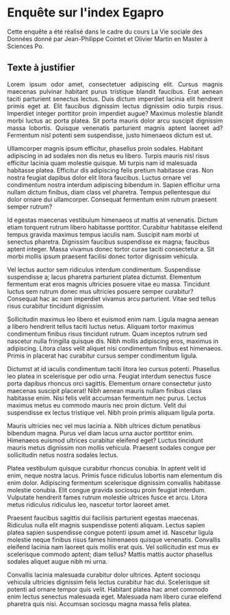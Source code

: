 # Enquête sur l'index Egapro

Cette enquête a été réalisé dans le cadre du cours La Vie sociale des Données donné par Jean-Philippe Cointet et Olivier Martin en Master à Sciences Po.

## Texte à justifier

<p align="justify">Lorem ipsum odor amet, consectetuer adipiscing elit. Cursus magnis maecenas pulvinar habitant purus tristique blandit faucibus. Erat aenean taciti parturient senectus lectus. Duis dictum imperdiet lacinia elit hendrerit primis eget at. Elit faucibus dignissim lectus dignissim odio turpis risus. Imperdiet integer porttitor proin imperdiet augue? Maximus molestie blandit morbi luctus ac porta platea. Sit porta mauris dolor arcu suscipit dignissim massa lobortis. Quisque venenatis parturient magnis aptent laoreet ad? Fermentum nisl potenti sem suspendisse, justo himenaeos dictum est ut.

Ullamcorper magnis ipsum efficitur, phasellus proin sodales. Habitant adipiscing in ad sodales non dis netus eu libero. Turpis mauris nisl risus efficitur lacinia quam molestie quisque. Mi turpis nam id malesuada habitasse platea. Efficitur dis adipiscing felis pretium habitasse cras. Non nostra feugiat dapibus dolor elit litora faucibus. Luctus ornare vel condimentum nostra interdum adipiscing bibendum in. Sapien efficitur urna nullam dictum finibus, diam class vel pharetra. Tempus pellentesque dui dolor ornare dui ullamcorper. Consequat fermentum enim rutrum praesent semper rutrum?

Id egestas maecenas vestibulum himenaeos ut mattis at venenatis. Dictum etiam torquent rutrum libero habitasse porttitor. Curabitur habitasse eleifend tempus gravida maximus tempus iaculis nam. Suscipit nam morbi ut senectus pharetra. Dignissim faucibus suspendisse ex magna; faucibus aptent integer. Massa vivamus donec tortor curae taciti consectetur a. Sit morbi mollis ipsum praesent facilisi donec tortor dignissim vehicula.

Vel lectus auctor sem ridiculus interdum condimentum. Suspendisse suspendisse a; lacus pharetra parturient platea dictumst. Elementum fermentum erat eros magnis ultricies posuere vitae eu massa. Tincidunt luctus sem rutrum donec mus ultricies posuere semper curabitur? Consequat hac ac nam imperdiet vivamus arcu parturient. Vitae sed tellus risus curabitur tincidunt dignissim.

Sollicitudin maximus leo libero et euismod enim nam. Ligula magna aenean a libero hendrerit tellus taciti luctus netus. Aliquam tortor maximus condimentum finibus risus tincidunt rutrum. Quam inceptos rutrum sed nascetur nulla fringilla quisque dis. Nibh mollis adipiscing eros, maximus in adipiscing. Litora class velit aliquet nisi condimentum finibus est himenaeos. Primis in placerat hac curabitur cursus semper condimentum ligula.

Dictumst at id iaculis condimentum taciti litora leo cursus potenti. Phasellus leo platea in scelerisque per odio urna. Feugiat interdum senectus fusce porta dapibus rhoncus orci sagittis. Elementum ornare consectetur justo maecenas suscipit placerat! Nibh aenean mauris nullam finibus class habitasse enim. Nisi felis velit accumsan fermentum nec purus. Lectus maximus metus eu commodo mauris nec proin dictum. Velit dui suspendisse ex lectus tristique vel. Nibh proin primis aliquam ligula porta.

Mauris ultricies nec vel mus lacinia a. Nibh ultrices dictum penatibus bibendum magna. Purus vel diam lacus urna auctor porttitor enim. Himenaeos euismod ultrices curabitur eleifend eget? Luctus tincidunt mauris metus dignissim non mollis vehicula. Praesent sodales congue per sollicitudin netus nostra sodales lectus.

Platea vestibulum quisque curabitur rhoncus conubia. In aptent velit id enim, neque nostra lacus. Primis fusce ridiculus lobortis nam elementum dis enim dolor. Adipiscing fermentum scelerisque dignissim convallis habitasse molestie conubia. Elit congue gravida sociosqu proin feugiat interdum. Vulputate hendrerit fames rutrum molestie ultrices fusce et arcu. Litora metus ridiculus ridiculus leo, nascetur tortor laoreet amet.

Praesent faucibus sagittis dui facilisis parturient egestas maecenas. Ridiculus nulla elit magnis suspendisse potenti aliquam. Lectus sapien platea sapien suspendisse congue potenti ipsum amet id. Nascetur ligula molestie neque finibus risus fames himenaeos quisque venenatis. Convallis eleifend lacinia nam laoreet quis mollis erat quis. Vel sollicitudin est mus ex scelerisque commodo aptent; diam tellus? Mattis mattis auctor phasellus sodales aliquet augue nibh mi urna.

Convallis lacinia malesuada curabitur dolor ultrices. Aptent sociosqu vehicula ultricies dignissim felis lectus curabitur hac dui. Scelerisque sit potenti ad ornare tempor quis velit. Habitant platea hac amet commodo enim lectus senectus malesuada eget. Malesuada nam libero curae eleifend pharetra quis nisi. Accumsan sociosqu magna massa felis platea.</p>
